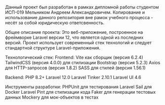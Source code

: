 Данный проект был разработан в рамках дипломной работы студентом ИСП-019 Мельником Андреем Александровичем.
Копирование и использование данного репозитория вне рамок учебного процесса - несёт за собой юридическую ответсвенность.

Общее описание проекта:
Это веб-приложение, построенное на фреймворке Laravel версии 12, что является одной из последних версий. Проект использует современный стек технологий и следует стандартной структуре Laravel-приложения.

Технологический стек:
Frontend:
Vite как сборщик (версия 6.2.4)
TailwindCSS (версия 4.0.0) для стилизации
Bootstrap (версия 5.2.3)
Axios для HTTP-запросов (версия 1.8.2)
SASS для стилей (версия 1.56.1)

Backend:
PHP 8.2+
Laravel 12.0
Laravel Tinker 2.10.1
Laravel UI 4.6

Инструменты разработки:
PHPUnit для тестирования
Laravel Sail для Docker
Laravel Pint для стилизации кода
Faker для генерации тестовых данных
Mockery для мок-объектов в тестах

